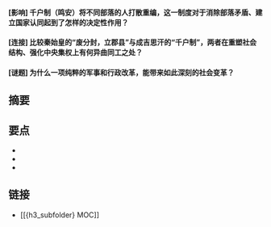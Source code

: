 #### [影响] 千户制（鸣安）将不同部落的人打散重编，这一制度对于消除部落矛盾、建立国家认同起到了怎样的决定性作用？


#### [连接] 比较秦始皇的“废分封，立郡县”与成吉思汗的“千户制”，两者在重塑社会结构、强化中央集权上有何异曲同工之处？


#### [谜题] 为什么一项纯粹的军事和行政改革，能带来如此深刻的社会变革？


## 摘要


## 要点

- 
- 
- 

## 链接

- [[{h3_subfolder} MOC]]
